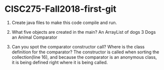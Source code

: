 # CISC275-Fall2018-first-git
1. Create java files to make this code compile and run.

2. What five objects are created in the main?
  An ArrayList of dogs
  3 Dogs
  an Animal Comparator


3. Can you spot the comparator constructor call? Where is the class definition for the comparator?
  The constructor is called when sorting the collection(line 16), and because
  the comparator is an anonymous class, it is being defined right where it is being called.
